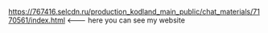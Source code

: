 https://767416.selcdn.ru/production_kodland_main_public/chat_materials/7170561/index.html <--- here you can see my website
